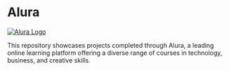 # Alura

[![Alura Logo](https://noticiasconcursos.com.br/wp-content/uploads/2023/03/noticiasconcursos.com.br-alura-contrata-de-forma-presencial-e-remota-2022-10-03-15-02-mainimage-e1679067081252.png)](https://www.alura.com.br/)

This repository showcases projects completed through Alura, a leading online learning platform offering a diverse range of courses in technology, business, and creative skills.
